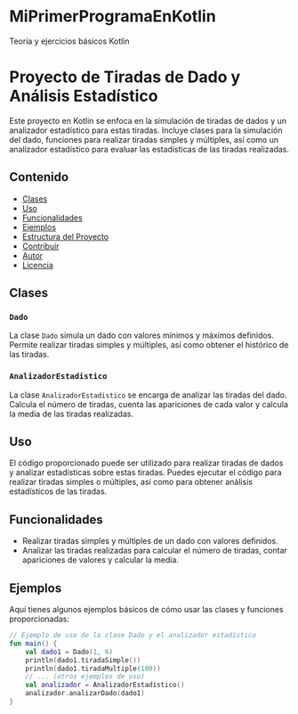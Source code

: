 # MiPrimerProgramaEnKotlin

Teoría y ejercicios básicos Kotlin

# Proyecto de Tiradas de Dado y Análisis Estadístico

Este proyecto en Kotlin se enfoca en la simulación de tiradas de dados y un analizador estadístico para estas tiradas. Incluye clases para la simulación del dado, funciones para realizar tiradas simples y múltiples, así como un analizador estadístico para evaluar las estadísticas de las tiradas realizadas.

## Contenido

- [Clases](#clases)
- [Uso](#uso)
- [Funcionalidades](#funcionalidades)
- [Ejemplos](#ejemplos)
- [Estructura del Proyecto](#estructura-del-proyecto)
- [Contribuir](#contribuir)
- [Autor](#autor)
- [Licencia](#licencia)

## Clases

### `Dado`

La clase `Dado` simula un dado con valores mínimos y máximos definidos. Permite realizar tiradas simples y múltiples, así como obtener el histórico de las tiradas.

### `AnalizadorEstadistico`

La clase `AnalizadorEstadistico` se encarga de analizar las tiradas del dado. Calcula el número de tiradas, cuenta las apariciones de cada valor y calcula la media de las tiradas realizadas.

## Uso

El código proporcionado puede ser utilizado para realizar tiradas de dados y analizar estadísticas sobre estas tiradas. Puedes ejecutar el código para realizar tiradas simples o múltiples, así como para obtener análisis estadísticos de las tiradas.

## Funcionalidades

- Realizar tiradas simples y múltiples de un dado con valores definidos.
- Analizar las tiradas realizadas para calcular el número de tiradas, contar apariciones de valores y calcular la media.

## Ejemplos

Aquí tienes algunos ejemplos básicos de cómo usar las clases y funciones proporcionadas:

```kotlin
// Ejemplo de uso de la clase Dado y el analizador estadístico
fun main() {
    val dado1 = Dado(1, 6)
    println(dado1.tiradaSimple())
    println(dado1.tiradaMultiple(100))
    // ... (otros ejemplos de uso)
    val analizador = AnalizadorEstadistico()
    analizador.analizarDado(dado1)
}

